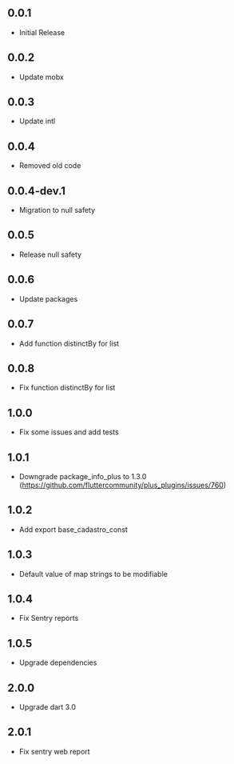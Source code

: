 ## 0.0.1

* Initial Release

## 0.0.2

* Update mobx

## 0.0.3

* Update intl

## 0.0.4

* Removed old code

## 0.0.4-dev.1

* Migration to null safety

## 0.0.5

* Release null safety

## 0.0.6

* Update packages

## 0.0.7

* Add function distinctBy for list

## 0.0.8

* Fix function distinctBy for list

## 1.0.0

* Fix some issues and add tests 

## 1.0.1

* Downgrade package_info_plus to 1.3.0 (https://github.com/fluttercommunity/plus_plugins/issues/760)

## 1.0.2

* Add export base_cadastro_const

## 1.0.3

* Default value of map strings to be modifiable

## 1.0.4

* Fix Sentry reports

## 1.0.5

* Upgrade dependencies

## 2.0.0

* Upgrade dart 3.0

## 2.0.1

* Fix sentry web report